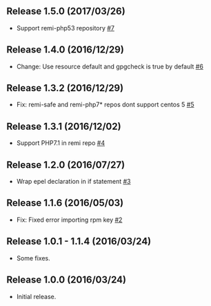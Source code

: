 Release 1.5.0 (2017/03/26)
---

- Support remi-php53 repository [#7](https://github.com/hfm/puppet-remi/pull/7)

Release 1.4.0 (2016/12/29)
---

- Change: Use resource default and gpgcheck is true by default [#6](https://github.com/hfm/puppet-remi/pull/6)

Release 1.3.2 (2016/12/29)
---

- Fix: remi-safe and remi-php7\* repos dont support centos 5 [#5](https://github.com/hfm/puppet-remi/pull/5)

Release 1.3.1 (2016/12/02)
---

- Support PHP7.1 in remi repo [#4](https://github.com/hfm/puppet-remi/pull/4)

Release 1.2.0 (2016/07/27)
---

- Wrap epel declaration in if statement [#3](https://github.com/hfm/puppet-remi/pull/3)

Release 1.1.6 (2016/05/03)
---

- Fix: Fixed error importing rpm key [#2](https://github.com/hfm/puppet-remi/pull/2)

Release 1.0.1 - 1.1.4 (2016/03/24)
---

- Some fixes.

Release 1.0.0 (2016/03/24)
---

- Initial release.

